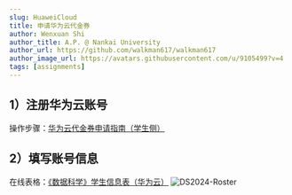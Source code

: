 ```yaml
---
slug: HuaweiCloud
title: 申请华为云代金券
author: Wenxuan Shi
author_title: A.P. @ Nankai University
author_url: https://github.com/walkman617/walkman617
author_image_url: https://avatars.githubusercontent.com/u/9105499?v=4
tags: [assignments]
---
```



## 1）注册华为云账号
操作步骤：[华为云代金券申请指南（学生侧）](https://docs.qq.com/pdf/DYnlOdXBUbVpYemV1)


## 2）填写账号信息
在线表格：[《数据科学》学生信息表（华为云）](https://docs.qq.com/form/page/DYlhMTVNjbGtpaUxn)
![DS2024-Roster](/img/tutorial/ds2024roster.png)  